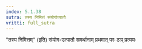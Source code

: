 ```yaml
---
index: 5.1.38
sutra: तस्य निमित्तं संयोगोत्पातौ
vritti: full_sutra
---
```


"तस्य निमित्तम्" (इति) संयोग-उत्पातौ समर्थानाम् प्रथमात् परः ठञ् प्रत्ययः 